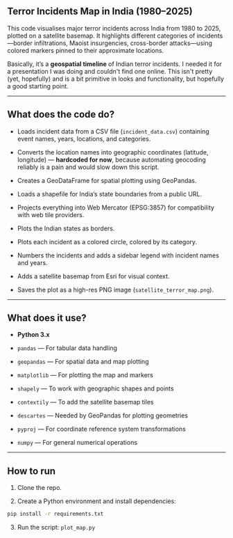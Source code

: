 ## Terror Incidents Map in India (1980–2025)

This code visualises major terror incidents across India from 1980 to 2025, plotted on a satellite basemap. It highlights different categories of incidents—border infiltrations, Maoist insurgencies, cross-border attacks—using colored markers pinned to their approximate locations.

Basically, it’s a **geospatial timeline** of Indian terror incidents. I needed it for a presentation I was doing and couldn't find one online. This isn't pretty (yet, hopefully) and is a bit primitive in looks and functionality, but hopefully a good starting point.

---

## What does the code do?

- Loads incident data from a CSV file (`incident_data.csv`) containing event names, years, locations, and categories.

- Converts the location names into geographic coordinates (latitude, longitude) — **hardcoded for now**, because automating geocoding reliably is a pain and would slow down this script.

- Creates a GeoDataFrame for spatial plotting using GeoPandas.

- Loads a shapefile for India’s state boundaries from a public URL.

- Projects everything into Web Mercator (EPSG:3857) for compatibility with web tile providers.

- Plots the Indian states as borders.

- Plots each incident as a colored circle, colored by its category.

- Numbers the incidents and adds a sidebar legend with incident names and years.

- Adds a satellite basemap from Esri for visual context.

- Saves the plot as a high-res PNG image (`satellite_terror_map.png`).

---

## What does it use?

- **Python 3.x**

- `pandas` — For tabular data handling

- `geopandas` — For spatial data and map plotting

- `matplotlib` — For plotting the map and markers

- `shapely` — To work with geographic shapes and points

- `contextily` — To add the satellite basemap tiles

- `descartes` — Needed by GeoPandas for plotting geometries

- `pyproj` — For coordinate reference system transformations

- `numpy` — For general numerical operations

---

## How to run

1. Clone the repo.

2. Create a Python environment and install dependencies:

```bash
pip install -r requirements.txt

```
3. Run the script: `plot_map.py`


